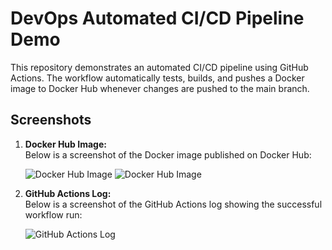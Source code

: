 # DevOps Automated CI/CD Pipeline Demo

This repository demonstrates an automated CI/CD pipeline using GitHub Actions. The workflow automatically tests, builds, and pushes a Docker image to Docker Hub whenever changes are pushed to the main branch.

## Screenshots

1. **Docker Hub Image:**  
   Below is a screenshot of the Docker image published on Docker Hub:

   ![Docker Hub Image](https://github.com/user-attachments/assets/4684fd81-5d01-4ca7-bd2e-c36080ad9da7)
   ![Docker Hub Image](https://github.com/user-attachments/assets/53b9d420-76c9-4243-a69c-12f997ef9f89)

2. **GitHub Actions Log:**  
   Below is a screenshot of the GitHub Actions log showing the successful workflow run:

   ![GitHub Actions Log](https://github.com/user-attachments/assets/ed9aca6d-776e-4523-9cc4-e92fa480197b)
